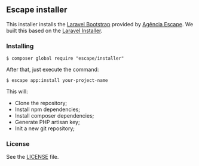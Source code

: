 ## Escape installer

This installer installs the [Laravel Bootstrap](github.com/escapecriativacao/laravel-bootstrap) provided by [Agência Escape](http://www.escape.ppg.br). We built this based on the [Laravel Installer](https://github.com/laravel/installer).

### Installing

```
$ composer global require "escape/installer"
```

After that, just execute the command: 

```
$ escape app:install your-project-name
```

This will:

* Clone the repository;
* Install npm dependencies;
* Install composer dependencies;
* Generate PHP artisan key;
* Init a new git repository;

### License

See the [LICENSE](https://github.com/escapecriativacao/console/blob/master/LICENSE) file.